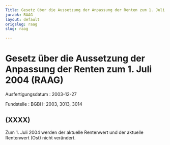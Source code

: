 ```yaml
---
Title: Gesetz über die Aussetzung der Anpassung der Renten zum 1. Juli 2004
jurabk: RAAG
layout: default
origslug: raag
slug: raag

---
```


# Gesetz über die Aussetzung der Anpassung der Renten zum 1. Juli 2004 (RAAG)

Ausfertigungsdatum
:   2003-12-27

Fundstelle
:   BGBl I: 2003, 3013, 3014



## (XXXX)

Zum 1. Juli 2004 werden der aktuelle Rentenwert und der aktuelle Rentenwert (Ost) nicht verändert.


